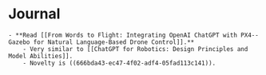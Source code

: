 # Journal
	- **Read [[From Words to Flight: Integrating OpenAI ChatGPT with PX4--Gazebo for Natural Language-Based Drone Control]].**
		- Very similar to [[ChatGPT for Robotics: Design Principles and Model Abilities]].
		- Novelty is ((666bda43-ec47-4f02-adf4-05fad113c141)).